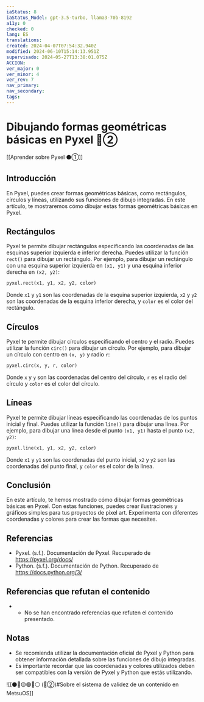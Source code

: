 ```yaml
---
iaStatus: 8
iaStatus_Model: gpt-3.5-turbo, llama3-70b-8192
a11y: 0
checked: 0
lang: ES
translations: 
created: 2024-04-07T07:54:32.940Z
modified: 2024-06-10T15:14:13.951Z
supervisado: 2024-05-27T13:38:01.075Z
ACCION: 
ver_major: 0
ver_minor: 4
ver_rev: 7
nav_primary: 
nav_secondary: 
tags:
---
```

# Dibujando formas geométricas básicas en Pyxel 🔴②

[[Aprender sobre Pyxel  ⚫①]]

## Introducción

En Pyxel, puedes crear formas geométricas básicas, como rectángulos, círculos y líneas, utilizando sus funciones de dibujo integradas. En este artículo, te mostraremos cómo dibujar estas formas geométricas básicas en Pyxel.

## Rectángulos

Pyxel te permite dibujar rectángulos especificando las coordenadas de las esquinas superior izquierda e inferior derecha. Puedes utilizar la función `rect()` para dibujar un rectángulo. Por ejemplo, para dibujar un rectángulo con una esquina superior izquierda en `(x1, y1)` y una esquina inferior derecha en `(x2, y2)`:

```python
pyxel.rect(x1, y1, x2, y2, color)
```

Donde `x1` y `y1` son las coordenadas de la esquina superior izquierda, `x2` y `y2` son las coordenadas de la esquina inferior derecha, y `color` es el color del rectángulo.

## Círculos

Pyxel te permite dibujar círculos especificando el centro y el radio. Puedes utilizar la función `circ()` para dibujar un círculo. Por ejemplo, para dibujar un círculo con centro en `(x, y)` y radio `r`:

```python
pyxel.circ(x, y, r, color)
```

Donde `x` y `y` son las coordenadas del centro del círculo, `r` es el radio del círculo y `color` es el color del círculo.

## Líneas


Pyxel te permite dibujar líneas especificando las coordenadas de los puntos inicial y final. Puedes utilizar la función `line()` para dibujar una línea. Por ejemplo, para dibujar una línea desde el punto `(x1, y1)` hasta el punto `(x2, y2)`:

```python
pyxel.line(x1, y1, x2, y2, color)
```

Donde `x1` y `y1` son las coordenadas del punto inicial, `x2` y `y2` son las coordenadas del punto final, y `color` es el color de la línea.

## Conclusión

En este artículo, te hemos mostrado cómo dibujar formas geométricas básicas en Pyxel. Con estas funciones, puedes crear ilustraciones y gráficos simples para tus proyectos de pixel art. Experimenta con diferentes coordenadas y colores para crear las formas que necesites.

Referencias
----------

* Pyxel. (s.f.). Documentación de Pyxel. Recuperado de <https://pyxel.org/docs/>
* Python. (s.f.). Documentación de Python. Recuperado de <https://docs.python.org/3/>

## Referencias que refutan el contenido

- * No se han encontrado referencias que refuten el contenido presentado.

## Notas

- Se recomienda utilizar la documentación oficial de Pyxel y Python para obtener información detallada sobre las funciones de dibujo integradas.
- Es importante recordar que las coordenadas y colores utilizados deben ser compatibles con la versión de Pyxel y Python que estás utilizando.


![[⚫🔴🟡🟢🔵⚪ (🔴②)#Sobre el sistema de validez de un contenido en MetsuOS]]